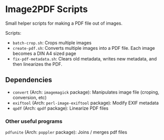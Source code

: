 # Image2PDF Scripts

Small helper scripts for making a PDF file out of images.

Scripts:

- `batch-crop.sh`: Crops multiple images
- `create-pdf.sh`: Converts multiple images into a PDF file. Each image becomes a DIN A4 sized page
- `fix-pdf-metadata.sh`: Clears old metadata, writes new metadata, and then linearizes the PDF.

## Dependencies

- `convert` (Arch: `imagemagick` package): Manipulates image file (croping, conversion, etc)
- `exiftool` (Arch: `perl-image-exiftool` package): Modify EXIF metadata
- `qpdf` (Arch: `qpdf` package): Linearize PDF files


### Other useful programs

`pdfunite` (Arch: `poppler` package): Joins / merges pdf files
